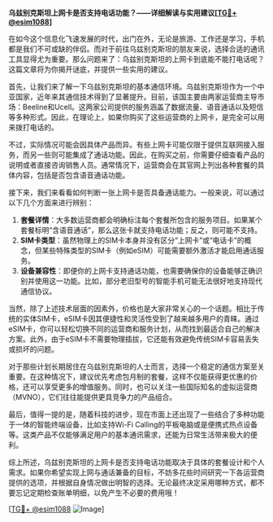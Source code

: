 **乌兹别克斯坦上网卡是否支持电话功能？——详细解读与实用建议[[TG💪+ @esim1088](https://t.me/s/esim1088)]**

在如今这个信息化飞速发展的时代，出门在外，无论是旅游、工作还是学习，手机都是我们不可或缺的伴侣。而对于前往乌兹别克斯坦的朋友来说，选择合适的通讯工具显得尤为重要。那么问题来了：乌兹别克斯坦的上网卡到底能不能打电话呢？这篇文章将为你揭开谜底，并提供一些实用的建议。

首先，让我们来了解一下乌兹别克斯坦的基本通信环境。乌兹别克斯坦作为一个中亚国家，近年来其通信技术得到了显著提升。目前，该国主要由两家运营商主导市场：Beeline和Ucell。这两家公司提供的服务涵盖了数据流量、语音通话以及短信等多种形式。因此，在理论上，如果你购买了这些运营商的上网卡，是完全可以用来拨打电话的。

不过，实际情况可能会因具体产品而异。有些上网卡可能仅限于提供互联网接入服务，而另一些则可能集成了通话功能。因此，在购买之前，你需要仔细查看产品的说明或者直接咨询销售人员。通常情况下，运营商会在其官网上列出各种套餐的具体内容，包括是否包含语音通话功能。

接下来，我们来看看如何判断一张上网卡是否具备通话能力。一般来说，可以通过以下几个方面来进行辨别：

1. **套餐详情**：大多数运营商都会明确标注每个套餐所包含的服务项目。如果某个套餐标明“含语音通话”，那么这张卡就支持电话功能；反之，则可能不支持。
2. **SIM卡类型**：虽然物理上的SIM卡本身并没有区分“上网卡”或“电话卡”的概念，但某些特殊类型的SIM卡（例如eSIM）可能需要额外激活才能启用通话服务。
3. **设备兼容性**：即便你的上网卡支持通话功能，也需要确保你的设备能够正确识别并使用这一功能。比如，部分老旧型号的智能手机可能无法很好地支持现代通信协议。

当然，除了上述技术层面的因素外，价格也是大家非常关心的一个话题。相比于传统的实体SIM卡，eSIM卡因其便捷性和灵活性受到了越来越多用户的青睐。通过eSIM卡，你可以轻松切换不同的运营商和服务计划，从而找到最适合自己的解决方案。此外，由于eSIM卡不需要物理插拔，它还能有效避免传统SIM卡容易丢失或损坏的问题。

对于那些计划长期居住在乌兹别克斯坦的人士而言，选择一个稳定的通信方案至关重要。在这种情况下，建议优先考虑包月制的套餐，这样不仅能获得更优惠的价格，还可以享受更多的增值服务。同时，也可以关注一些国际知名的虚拟运营商（MVNO），它们往往能提供更具竞争力的产品组合。

最后，值得一提的是，随着科技的进步，现在市面上还出现了一些结合了多种功能于一体的智能终端设备，比如支持Wi-Fi Calling的平板电脑或是便携式热点设备等。这类产品不仅能够满足用户的基本通讯需求，还能为日常生活带来极大的便利。

综上所述，乌兹别克斯坦的上网卡是否支持电话功能取决于具体的套餐设计和个人需求。如果你希望实现上网与通话兼备的目标，不妨多花些时间研究一下各运营商提供的选项，并根据自身情况做出明智的选择。无论最终决定采用哪种方式，都不要忘记定期检查账单明细，以免产生不必要的费用哦！

[[TG💪+ @esim1088](https://t.me/s/esim1088) ![Image](https://i.postimg.cc/4NQfJmqS/Snipaste-2025-05-13-00-14-12.png)]